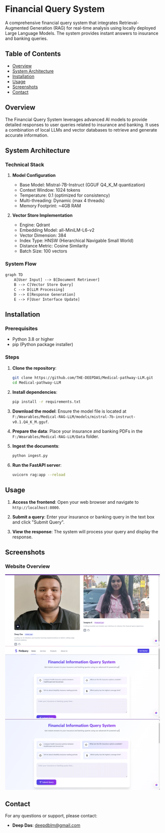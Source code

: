 # Financial Query System

A comprehensive financial query system that integrates Retrieval-Augmented Generation (RAG) for real-time analysis using locally deployed Large Language Models. The system provides instant answers to insurance and banking queries.

## Table of Contents

- [Overview](#overview)
- [System Architecture](#system-architecture)
- [Installation](#installation)
- [Usage](#usage)
- [Screenshots](#screenshots)
- [Contact](#contact)

## Overview

The Financial Query System leverages advanced AI models to provide detailed responses to user queries related to insurance and banking. It uses a combination of local LLMs and vector databases to retrieve and generate accurate information.

## System Architecture

### Technical Stack

1. **Model Configuration**

   - Base Model: Mistral-7B-Instruct (GGUF Q4_K_M quantization)
   - Context Window: 1024 tokens
   - Temperature: 0.1 (optimized for consistency)
   - Multi-threading: Dynamic (max 4 threads)
   - Memory Footprint: ~4GB RAM

2. **Vector Store Implementation**
   - Engine: Qdrant
   - Embedding Model: all-MiniLM-L6-v2
   - Vector Dimension: 384
   - Index Type: HNSW (Hierarchical Navigable Small World)
   - Distance Metric: Cosine Similarity
   - Batch Size: 100 vectors

### System Flow

```mermaid
graph TD
    A[User Input] --> B[Document Retriever]
    B --> C[Vector Store Query]
    C --> D[LLM Processing]
    D --> E[Response Generation]
    E --> F[User Interface Update]
```

## Installation

### Prerequisites

- Python 3.8 or higher
- pip (Python package installer)

### Steps

1. **Clone the repository**:

   ```bash
   git clone https://github.com/THE-DEEPDAS/Medical-pathway-LLM.git
   cd Medical-pathway-LLM
   ```

2. **Install dependencies**:

   ```bash
   pip install -r requirements.txt
   ```

3. **Download the model**:
   Ensure the model file is located at `F:/Wearables/Medical-RAG-LLM/models/mistral-7b-instruct-v0.1.Q4_K_M.gguf`.

4. **Prepare the data**:
   Place your insurance and banking PDFs in the `F:/Wearables/Medical-RAG-LLM/Data` folder.

5. **Ingest the documents**:

   ```bash
   python ingest.py
   ```

6. **Run the FastAPI server**:
   ```bash
   uvicorn rag:app --reload
   ```

## Usage

1. **Access the frontend**:
   Open your web browser and navigate to `http://localhost:8000`.

2. **Submit a query**:
   Enter your insurance or banking query in the text box and click "Submit Query".

3. **View the response**:
   The system will process your query and display the response.

## Screenshots

### Website Overview

![1](images/image.png)
![2](<images/image%20(1).png>)
![3](<images/image%20(2).png>)

## Contact

For any questions or support, please contact:

- **Deep Das**: deepdblm@gmail.com
